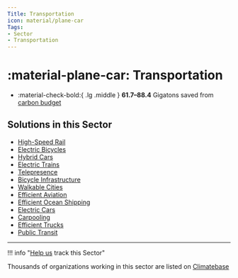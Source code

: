 ```yaml
---
Title: Transportation
icon: material/plane-car
Tags:
- Sector
- Transportation
---
```


# :material-plane-car: Transportation

<div class="grid cards" markdown>

-   :material-check-bold:{ .lg .middle } __61.7–88.4__ Gigatons saved from [carbon budget](glossary/#carbon-budget)

</div>

## Solutions in this Sector

* [High-Speed Rail](../solution-high-speed-rail)
* [Electric Bicycles](../solution-electric-bicycles)
* [Hybrid Cars](../solution-hybrid-cars)
* [Electric Trains](../solution-electric-trains)
* [Telepresence](../solution-telepresence)
* [Bicycle Infrastructure](../solution-bicycle-infrastructure)
* [Walkable Cities](../solution-walkable-cities)
* [Efficient Aviation](../solution-efficient-aviation)
* [Efficient Ocean Shipping](../solution-efficient-ocean-shipping)
* [Electric Cars](../solution-electric-cars)
* [Carpooling](../solution-carpooling)
* [Efficient Trucks](../solution-efficient-trucks)
* [Public Transit](../solution-public-transit)


* * *

!!! info "[Help us](../../contribute) track this Sector"

Thousands of organizations working in this sector are listed on [Climatebase](https://climatebase.org/organizations)